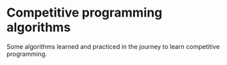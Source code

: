 # Competitive programming algorithms
Some algorithms learned and practiced in the journey to learn competitive programming.
